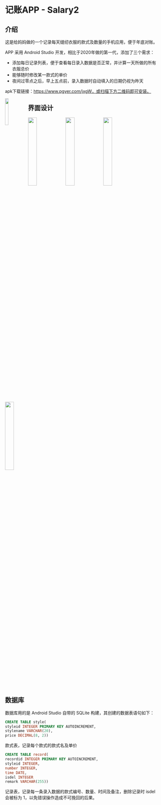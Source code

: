 # 记账APP - Salary2

## 介绍

这是给妈妈做的一个记录每天缝纫衣服的款式及数量的手机应用，便于年底对账。

APP 采用 Android Studio 开发，相比于2020年做的第一代，添加了三个需求：

* 添加每日记录列表，便于查看每日录入数据是否正常，并计算一天所做的所有衣服总价
* 能够随时修改某一款式的单价
* 夜间过零点之后，早上五点前，录入数据时自动填入的日期仍视为昨天

apk下载链接：https://www.pgyer.com/jxgW，或扫描下方二维码即可安装。

<img src="https://img-blog.csdnimg.cn/fd024a743d924c10ab414bb24af37c45.png" style="float:left" width="15%">

## 界面设计

<div>
    <img src="https://img-blog.csdnimg.cn/cf42dadf77ac42f3afe1f3305328b135.png?" width="24%" style="position:left">
    <img src="https://img-blog.csdnimg.cn/9c63fb2ed7df41879edf54f7b2bafb03.png?" width="24%" style="positon:left">
    <img src="https://img-blog.csdnimg.cn/3f75f53f9fee44c78b4157ab86084450.png?" width="24%" style="position:left">
    <img src="https://img-blog.csdnimg.cn/6ba38ed2f08b485ab45b3f446ac7fe51.png?" width="24%" style="position:left">
</div>


## 数据库

数据库用的是 Android Studio 自带的 SQLite 构建，其创建的数据表语句如下：

```sql
CREATE TABLE style(
styleid INTEGER PRIMARY KEY AUTOINCREMENT,
stylename VARCHAR(20),
price DECIMAL(8, 2))
```

款式表，记录每个款式的款式名及单价

```sql
CREATE TABLE record(
recordid INTEGER PRIMARY KEY AUTOINCREMENT,
styleid INTEGER,
number INTEGER,
time DATE,
isdel INTEGER
remark VARCHAR(255))
```

记录表，记录每一条录入数据的款式编号、数量、时间及备注，删除记录时 isdel 会被标为 1，以免错误操作造成不可挽回的后果。